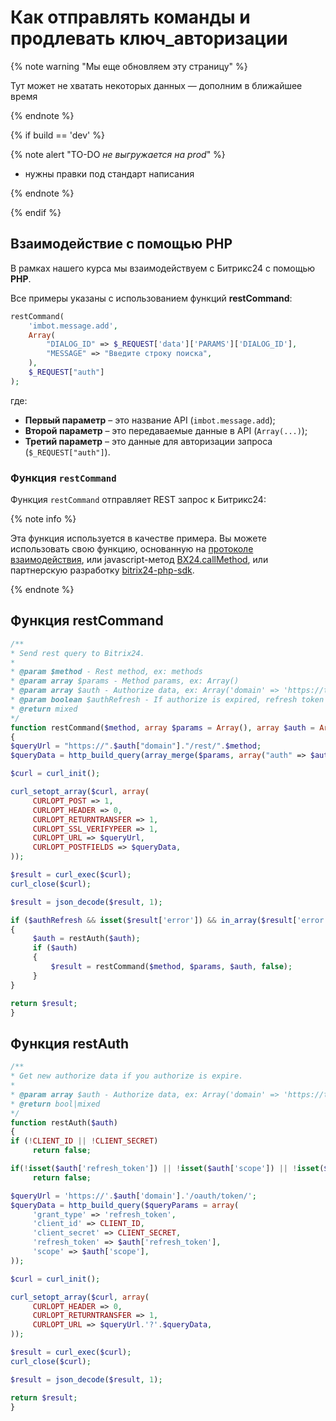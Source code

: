 # Как отправлять команды и продлевать ключ_авторизации

{% note warning "Мы еще обновляем эту страницу" %}

Тут может не хватать некоторых данных — дополним в ближайшее время

{% endnote %}

{% if build == 'dev' %}

{% note alert "TO-DO _не выгружается на prod_" %}

- нужны правки под стандарт написания

{% endnote %}

{% endif %}

## Взаимодействие с помощью PHP

В рамках нашего курса мы взаимодействуем c Битрикс24 с помощью **PHP**.

Все примеры указаны с использованием функций **restCommand**:

```php
restCommand(
    'imbot.message.add',
    Array(
        "DIALOG_ID" => $_REQUEST['data']['PARAMS']['DIALOG_ID'],
        "MESSAGE" => "Введите строку поиска",
    ),
    $_REQUEST["auth"]
);
```

где:
- **Первый параметр** – это название API (`imbot.message.add`);
- **Второй параметр** – это передаваемые данные в API (`Array(...)`);
- **Третий параметр** – это данные для авторизации запроса (`$_REQUEST["auth"]`).

### Функция `restCommand`

Функция `restCommand` отправляет REST запрос к Битрикс24:

{% note info %}

Эта функция используется в качестве примера. Вы можете использовать свою функцию, основанную на [протоколе взаимодействия](../how-to-call-rest-api/general-principles.md), или javascript-метод [BX24.callMethod](../bx24-js-sdk/how-to-call-rest-methods/bx24-call-method.md), или партнерскую разработку [bitrix24-php-sdk](https://github.com/mesilov/bitrix24-php-sdk).

{% endnote %}

## Функция restCommand

```php
/**
* Send rest query to Bitrix24.
*
* @param $method - Rest method, ex: methods
* @param array $params - Method params, ex: Array()
* @param array $auth - Authorize data, ex: Array('domain' => 'https://test.bitrix24.com', 'access_token' => '7inpwszbuu8vnwr5jmabqa467rqur7u6')
* @param boolean $authRefresh - If authorize is expired, refresh token
* @return mixed
*/
function restCommand($method, array $params = Array(), array $auth = Array(), $authRefresh = true)
{
$queryUrl = "https://".$auth["domain"]."/rest/".$method;
$queryData = http_build_query(array_merge($params, array("auth" => $auth["access_token"])));

$curl = curl_init();

curl_setopt_array($curl, array(
     CURLOPT_POST => 1,
     CURLOPT_HEADER => 0,
     CURLOPT_RETURNTRANSFER => 1,
     CURLOPT_SSL_VERIFYPEER => 1,
     CURLOPT_URL => $queryUrl,
     CURLOPT_POSTFIELDS => $queryData,
));

$result = curl_exec($curl);
curl_close($curl);

$result = json_decode($result, 1);

if ($authRefresh && isset($result['error']) && in_array($result['error'], array('expired_token', 'invalid_token')))
{
     $auth = restAuth($auth);
     if ($auth)
     {
         $result = restCommand($method, $params, $auth, false);
     }
}

return $result;
}
```

## Функция restAuth

```php
/**
* Get new authorize data if you authorize is expire.
*
* @param array $auth - Authorize data, ex: Array('domain' => 'https://test.bitrix24.com', 'access_token' => '7inpwszbuu8vnwr5jmabqa467rqur7u6')
* @return bool|mixed
*/
function restAuth($auth)
{
if (!CLIENT_ID || !CLIENT_SECRET)
     return false;

if(!isset($auth['refresh_token']) || !isset($auth['scope']) || !isset($auth['domain']))
     return false;

$queryUrl = 'https://'.$auth['domain'].'/oauth/token/';
$queryData = http_build_query($queryParams = array(
     'grant_type' => 'refresh_token',
     'client_id' => CLIENT_ID,
     'client_secret' => CLIENT_SECRET,
     'refresh_token' => $auth['refresh_token'],
     'scope' => $auth['scope'],
));

$curl = curl_init();

curl_setopt_array($curl, array(
     CURLOPT_HEADER => 0,
     CURLOPT_RETURNTRANSFER => 1,
     CURLOPT_URL => $queryUrl.'?'.$queryData,
));

$result = curl_exec($curl);
curl_close($curl);

$result = json_decode($result, 1);

return $result;
}
```